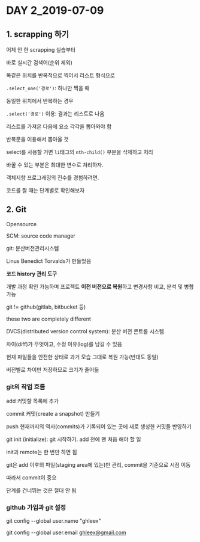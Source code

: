# DAY 2_2019-07-09

## 1. scrapping 하기

어제 안 한 scrapping 실습부터

바로 실시간 검색어(순위 제외)

똑같은 위치를 반복적으로 찍어서 리스트 형식으로

`.select_one('경로')`: 하나만 찍을 때

동일한 위치에서 반복하는 경우

`.select('경로')` 이용: 결과는 리스트로 나옴



리스트를 가져온 다음에 요소 각각을 뽑아와야 함

반복문을 이용해서 뽑아올 것

select를 사용할 거면 `li`태그의 `nth-child()` 부분을 삭제하고 처리



바꿀 수 있는 부분은 최대한 변수로 처리하자.

객체지향 프로그래밍의 진수를 경험하려면.



코드를 짤 때는 단계별로 확인해보자





## 2. Git 

Opensource

SCM: source code manager

git: 분산버전관리시스템

Linus Benedict Torvalds가 만들었음

**코드 history 관리 도구**

개발 과정 확인 가능하며 프로젝트 **이전 버전으로 복원**하고 변경사항 비교, 분석 및 병합 가능



git != github(gitlab, bitbucket 등)

these two are completely different



DVCS(distributed version control system): 분산 버전 콘트롤 시스템



차이(diff)가 무엇이고, 수정 이유(log)를 남길 수 있음

현재 파일들을 안전한 상태로 과거 모습 그대로 복원 가능(반대도 동일)

버전별로 차이만 저장하므로 크기가 줄어듦



### git의 작업 흐름

add 커밋할 목록에 추가

commit 커밋(create a snapshot) 만들기

push 현재까지의 역사(commits)가 기록되어 있는 곳에 새로 생성한 커밋들 반영하기



git init (initialize): git 시작하기. add 전에 맨 처음 해야 할 일

init과 remote는 한 번만 하면 됨



git은 add 이후의 파일(staging area에 있는)만 관리, commit을 기준으로 시점 이동

따라서 commit이 중요



단계를 건너뛰는 것은 절대 안 됨



### github 가입과 git 설정

git config --global user.name "ghleex"

git config --global user.email ghleex@gmail.com